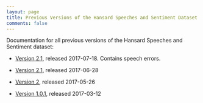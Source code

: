 ```yaml
---
layout: page
title: Previous Versions of the Hansard Speeches and Sentiment Dataset
comments: false
---
```


Documentation for all previous versions of the Hansard Speeches and Sentiment dataset:

- [Version 2.1](/v22), released 2017-07-18. Contains speech errors.

- [Version 2.1](/v21), released 2017-06-28

- [Version 2](/v2), released 2017-05-26

- [Version 1.0.1](http://doi.org/10.5281/zenodo.376839), released 2017-03-12
